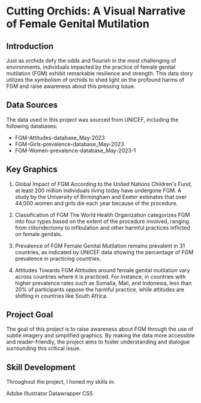 # Cutting Orchids: A Visual Narrative of Female Genital Mutilation

## Introduction

Just as orchids defy the odds and flourish in the most challenging of environments, individuals impacted by the practice of female genital mutilation (FGM) exhibit remarkable resilience and strength. This data story utilizes the symbolism of orchids to shed light on the profound harms of FGM and raise awareness about this pressing issue.

## Data Sources

The data used in this project was sourced from UNICEF, including the following databases:

- FGM-Attitudes-database_May-2023
- FGM-Girls-prevalence-database_May-2023
- FGM-Women-prevalence-database_May-2023-1

## Key Graphics

1. Global Impact of FGM
According to the United Nations Children's Fund, at least 200 million individuals living today have undergone FGM. A study by the University of Birmingham and Exeter estimates that over 44,000 women and girls die each year because of the procedure.

2. Classification of FGM
The World Health Organization categorizes FGM into four types based on the extent of the procedure involved, ranging from clitoridectomy to infibulation and other harmful practices inflicted on female genitals.

3. Prevalence of FGM
Female Genital Mutilation remains prevalent in 31 countries, as indicated by UNICEF data showing the percentage of FGM prevalence in practicing countries.

4. Attitudes Towards FGM
Attitudes around female genital mutilation vary across countries where it is practiced. For instance, in countries with higher prevalence rates such as Somalia, Mali, and Indonesia, less than 20% of participants oppose the harmful practice, while attitudes are shifting in countries like South Africa.

## Project Goal

The goal of this project is to raise awareness about FGM through the use of subtle imagery and simplified graphics. By making the data more accessible and reader-friendly, the project aims to foster understanding and dialogue surrounding this critical issue.

## Skill Development

Throughout the project, I honed my skills in:

Adobe Illustrator
Datawrapper
CSS




